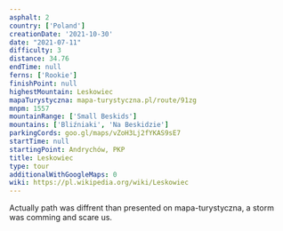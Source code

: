 ```yaml
---
asphalt: 2
country: ['Poland']
creationDate: '2021-10-30'
date: "2021-07-11"
difficulty: 3
distance: 34.76
endTime: null
ferns: ['Rookie']
finishPoint: null
highestMountain: Leskowiec
mapaTurystyczna: mapa-turystyczna.pl/route/91zg
mnpm: 1557
mountainRange: ['Small Beskids']
mountains: ['Bliźniaki', 'Na Beskidzie']
parkingCords: goo.gl/maps/vZoH3Lj2fYKAS9sE7
startTime: null
startingPoint: Andrychów, PKP
title: Leskowiec
type: tour
additionalWithGoogleMaps: 0
wiki: https://pl.wikipedia.org/wiki/Leskowiec
---
```


Actually path was diffrent than presented on mapa-turystyczna, a storm was comming and scare us.
